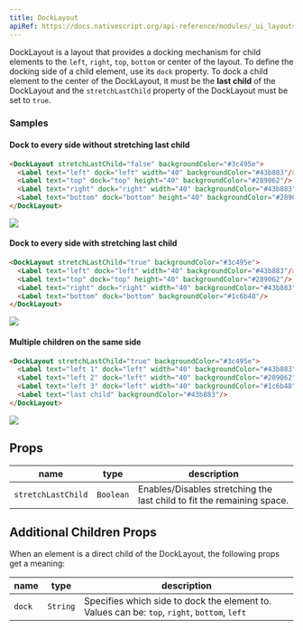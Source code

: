 ```yaml
---
title: DockLayout
apiRef: https://docs.nativescript.org/api-reference/modules/_ui_layouts_dock_layout_
---
```


DockLayout is a layout that provides a docking mechanism for child elements to the `left`, `right`, `top`, `bottom` or center of the layout. To define the docking side of a child element, use its `dock` property. To dock a child element to the center of the DockLayout, it must be the **last child** of the DockLayout and the `stretchLastChild` property of the DockLayout must be set to `true`.

### Samples

#### Dock to every side without stretching last child

```html
<DockLayout stretchLastChild="false" backgroundColor="#3c495e">
  <Label text="left" dock="left" width="40" backgroundColor="#43b883"/>
  <Label text="top" dock="top" height="40" backgroundColor="#289062"/>
  <Label text="right" dock="right" width="40" backgroundColor="#43b883"/>
  <Label text="bottom" dock="bottom" height="40" backgroundColor="#289062"/>
</DockLayout>
```
<img class="w-1/2 md:w-1/3" src="https://art.nativescript-vue.org/layouts/dock_layout_no_stretch.svg" />

#### Dock to every side with stretching last child

```html
<DockLayout stretchLastChild="true" backgroundColor="#3c495e">
  <Label text="left" dock="left" width="40" backgroundColor="#43b883"/>
  <Label text="top" dock="top" height="40" backgroundColor="#289062"/>
  <Label text="right" dock="right" width="40" backgroundColor="#43b883"/>
  <Label text="bottom" dock="bottom" backgroundColor="#1c6b48"/>
</DockLayout>
```
<img class="w-1/2 md:w-1/3" src="https://art.nativescript-vue.org/layouts/dock_layout_stretch.svg" />

#### Multiple children on the same side

```html
<DockLayout stretchLastChild="true" backgroundColor="#3c495e">
  <Label text="left 1" dock="left" width="40" backgroundColor="#43b883"/>
  <Label text="left 2" dock="left" width="40" backgroundColor="#289062"/>
  <Label text="left 3" dock="left" width="40" backgroundColor="#1c6b48"/>
  <Label text="last child" backgroundColor="#43b883"/>
</DockLayout>
```
<img class="w-1/2 md:w-1/3" src="https://art.nativescript-vue.org/layouts/dock_layout_multiple_on_same_side.svg" />

## Props

| name | type | description |
|------|------|-------------|
`stretchLastChild` | `Boolean` | Enables/Disables stretching the last child to fit the remaining space.

## Additional Children Props

When an element is a direct child of the DockLayout, the following
props get a meaning:

| name | type | description |
|------|------|-------------|
`dock` | `String` | Specifies which side to dock the element to. Values can be: `top`, `right`, `bottom`, `left`
